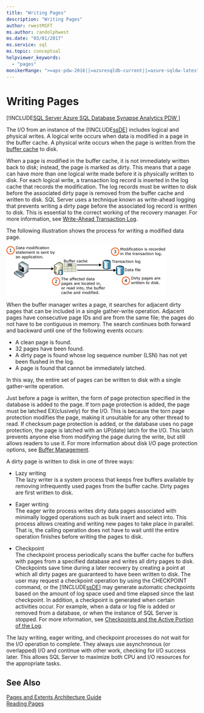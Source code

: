 ```yaml
---
title: "Writing Pages"
description: "Writing Pages"
author: rwestMSFT
ms.author: randolphwest
ms.date: "03/01/2017"
ms.service: sql
ms.topic: conceptual
helpviewer_keywords:
  - "pages"
monikerRange: ">=aps-pdw-2016||=azuresqldb-current||=azure-sqldw-latest||>=sql-server-2016||>=sql-server-linux-2017||=azuresqldb-mi-current"
---
```

# Writing Pages
[!INCLUDE[SQL Server Azure SQL Database Synapse Analytics PDW ](../includes/applies-to-version/sql-asdb-asdbmi-asa-pdw.md)]

The I/O from an instance of the [!INCLUDE[ssDE](../includes/ssde-md.md)] includes logical and physical writes. A logical write occurs when data is modified in a page in the buffer cache. A physical write occurs when the page is written from the [buffer cache](../relational-databases/memory-management-architecture-guide.md) to disk.

When a page is modified in the buffer cache, it is not immediately written back to disk; instead, the page is marked as dirty. This means that a page can have more than one logical write made before it is physically written to disk. For each logical write, a transaction log record is inserted in the log cache that records the modification. The log records must be written to disk before the associated dirty page is removed from the buffer cache and written to disk. SQL Server uses a technique known as write-ahead logging that prevents writing a dirty page before the associated log record is written to disk. This is essential to the correct working of the recovery manager. For more information, see [Write-Ahead Transaction Log](../relational-databases/sql-server-transaction-log-architecture-and-management-guide.md).

The following illustration shows the process for writing a modified data page.

![Writing_Pages](../relational-databases/media/writing-pages.gif)

When the buffer manager writes a page, it searches for adjacent dirty pages that can be included in a single gather-write operation. Adjacent pages have consecutive page IDs and are from the same file; the pages do not have to be contiguous in memory. The search continues both forward and backward until one of the following events occurs:

 * A clean page is found.
 * 32 pages have been found.
 * A dirty page is found whose log sequence number (LSN) has not yet been flushed in the log.
 * A page is found that cannot be immediately latched.

In this way, the entire set of pages can be written to disk with a single gather-write operation. 

Just before a page is written, the form of page protection specified in the database is added to the page. If torn page protection is added, the page must be latched EX(clusively) for the I/O. This is because the torn page protection modifies the page, making it unsuitable for any other thread to read. If checksum page protection is added, or the database uses no page protection, the page is latched with an UP(date) latch for the I/O. This latch prevents anyone else from modifying the page during the write, but still allows readers to use it. For more information about disk I/O page protection options, see [Buffer Management](../relational-databases/memory-management-architecture-guide.md).

A dirty page is written to disk in one of three ways: 

* Lazy writing   
 The lazy writer is a system process that keeps free buffers available by removing infrequently used pages from the buffer cache. Dirty pages are first written to disk. 

* Eager writing   
 The eager write process writes dirty data pages associated with minimally logged operations such as bulk insert and select into. This process allows creating and writing new pages to take place in parallel. That is, the calling operation does not have to wait until the entire operation finishes before writing the pages to disk.

* Checkpoint   
 The checkpoint process periodically scans the buffer cache for buffers with pages from a specified database and writes all dirty pages to disk. Checkpoints save time during a later recovery by creating a point at which all dirty pages are guaranteed to have been written to disk. The user may request a checkpoint operation by using the CHECKPOINT command, or the [!INCLUDE[ssDE](../includes/ssde-md.md)] may generate automatic checkpoints based on the amount of log space used and time elapsed since the last checkpoint. In addition, a checkpoint is generated when certain activities occur. For example, when a data or log file is added or removed from a database, or when the instance of SQL Server is stopped. For more information, see [Checkpoints and the Active Portion of the Log](../relational-databases/sql-server-transaction-log-architecture-and-management-guide.md).

The lazy writing, eager writing, and checkpoint processes do not wait for the I/O operation to complete. They always use asynchronous (or overlapped) I/O and continue with other work, checking for I/O success later. This allows SQL Server to maximize both CPU and I/O resources for the appropriate tasks.

## See Also
[Pages and Extents Architecture Guide](../relational-databases/pages-and-extents-architecture-guide.md)   
 [Reading Pages](../relational-databases/reading-pages.md)
